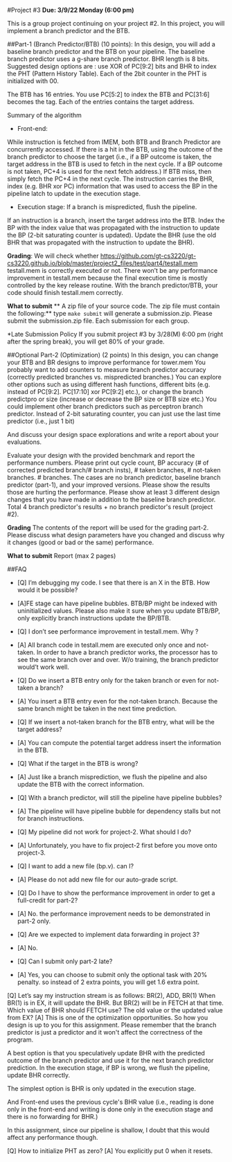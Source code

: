 #Project #3 
**Due: 3/9/22 Monday (6:00 pm)**

This is a group project continuing on your project #2. 
In this project, you will implement a branch predictor and the BTB. 

##Part-1 (Branch Predictor/BTB) (10 points): 
In this design, you will add a baseline branch predictor and the BTB on your pipeline. 
The baseline branch predictor uses a g-share branch predictor. BHR length is 8 bits. 
Suggested design options are : use XOR of  PC[9:2] bits and BHR to index the PHT (Pattern History Table). Each of the 2bit counter in the PHT is initialized with 00. 

The BTB has 16 entries. You use PC[5:2] to index the BTB and PC[31:6] becomes the tag.  Each of the entries contains the target address. 


Summary of the algorithm 

* Front-end: 

While instruction is fetched from IMEM, both BTB and Branch Predictor are concurrently accessed. If there is a hit in the BTB, using the outcome of the branch predictor to choose the target (i.e., if a BP outcome is taken, the target address in the BTB is used to fetch in the next cycle. If a BP outcome is not taken, PC+4 is used for the next fetch address.) 
If BTB miss, then simply fetch the PC+4 in the next cycle. 
The instruction carries the BHR, index  (e.g. BHR xor PC) information that was used to access the BP in the pipeline latch to update in the execution stage. 


* Execution stage: If a branch is mispredicted, flush the pipeline. 

If an instruction is a branch, insert the target address into the BTB. 
Index the BP with the index value that was propagated with the instruction to update the BP (2-bit saturating counter is updated). 
Update the BHR (use the old BHR that was propagated with the instruction to update the BHR). 

**Grading**: 
We will check whether <https://github.com/gt-cs3220/gt-cs3220.github.io/blob/master/project2_files/test/part4/testall.mem> testall.mem</a> is correctly executed or not. There won’t be any performance improvement in testall.mem because the final execution time is mostly controlled by the key release routine.  With the branch predictor/BTB, your code should finish testall.mem correctly. 

**What to submit**
** A zip file of your source code. The zip file must contain the following:**
type ```make submit``` will generate a submission.zip. 
Please submit the submission.zip file. Each submission for each group.

*Late Submission Policy
If you submit project #3 by 3/28(M) 6:00 pm (right after the spring break), you will get 80% of your grade. 
 

##Optional Part-2 (Optimization) (2 points) 
In this design, you can change your BTB and BR designs to improve  performance for tower.mem You probably want to add counters to measure branch predictor accuracy (correctly predicted branches vs. mispredicted branches.)  You can explore other options such as using different hash functions, different bits (e.g. instead of PC[9:2]. PC[17:10] xor PC[9:2] etc.), or change the branch predictpro	or size (increase or decrease the BP size or BTB size etc.) You could implement other branch predictors such as perceptron branch predictor. Instead of 2-bit saturating counter, you can just use the last time predictor (i.e., just 1 bit) 

And discuss your design space explorations and write a report about your evaluations. 

Evaluate your design with the provided benchmark and report the performance numbers. 
Please print out cycle count, BP accuracy (# of corrected predicted branch/# branch insts), # taken branches, # not-taken branches. # branches.  The cases are no branch predictor, baseline branch predictor (part-1), and your improved versions. Please show the results those are hurting the performance.  Please show at least 3 different design changes that you have made in addition to the baseline branch predictor. Total 4 branch predictor's results + no branch predictor's result (project #2). 

**Grading**
The contents of the report will be used for the grading part-2.  Please discuss what design parameters have you changed and discuss why it changes (good or bad or the same) performance.  


**What to submit** 
Report (max 2 pages) 

##FAQ 
* [Q]  I’m debugging my code. I see that there is an X in the BTB. How would it be possible? 
* [A]FE stage can have pipeline bubbles. BTB/BP might be indexed with uninitialized values. 
Please also make it sure when you update BTB/BP, only explicitly branch instructions update the BP/BTB. 


* [Q] I don’t see performance improvement in testall.mem. Why ? 

* [A]  All branch code in testall.mem are executed only once and not-taken. In order to have a branch predictor works, the processor has to see the same branch over and over. W/o training, the branch predictor would’t work well. 

* [Q] Do we insert a BTB entry only for the taken branch or even for not-taken a branch? 

* [A] You insert a BTB entry even for the not-taken branch. Because the same branch might be taken in the next time prediction. 

* [Q] If we insert a not-taken branch for the BTB entry, what will be the target address? 	
* [A] You can compute the potential target address insert the information in the BTB. 

* [Q] What if the target in the BTB is wrong? 
* [A] Just like a branch misprediction, we flush the pipeline and also update the BTB with the correct information. 

* [Q] With a branch predictor, will still the pipeline have pipeline bubbles? 
* [A] The pipeline will have pipeline bubble for dependency stalls but not for branch instructions. 



* [Q] My pipeline did not work for project-2. What should I do? 
* [A] Unfortunately, you have to fix project-2 first before you move onto project-3. 


* [Q] I want to add a new file (bp.v). can I? 
* [A] Please do not add new file for our auto-grade script. 

* [Q] Do I have to show the performance improvement in order to get a full-credit for part-2? 
* [A] No. the performance improvement needs to be demonstrated in part-2  only. 

* [Q] Are we expected to implement data forwarding in project 3? 
* [A] No. 

* [Q] Can I submit only part-2 late? 
* [A] Yes, you can choose to submit only the optional task with 20% penalty. so instead of 2 extra points, you will get 1.6 extra point. 

[Q] Let’s say my instruction stream is as follows: BR(2), ADD, BR(1)
When BR(1) is in EX, it will update the BHR. But BR(2) will be in FETCH at that time.
Which value of BHR should FETCH use? The old value or the updated value from EX?
[A] This is one of the optimization opportunities. So how you design is up to you for this assignment. Please remember that the branch predictor is just a predictor and it won't affect the correctness of the program. 

A best option is that you speculatively update BHR with the predicted outcome of the branch predictor and use it for the next branch predictor prediction. In the execution stage, if BP is wrong, we flush the pipeline, update BHR correctly. 

The simplest option is BHR is only updated in the execution stage. 

And Front-end uses the previous cycle's BHR value (i.e., reading is done only in the front-end and writing is done only in the execution stage and there is no forwarding for BHR.) 

In this assignment, since our pipeline is shallow, I doubt that this would affect any performance though. 

[Q] How to initialize PHT as zero? 
[A] You explicitly put 0 when it resets. 

